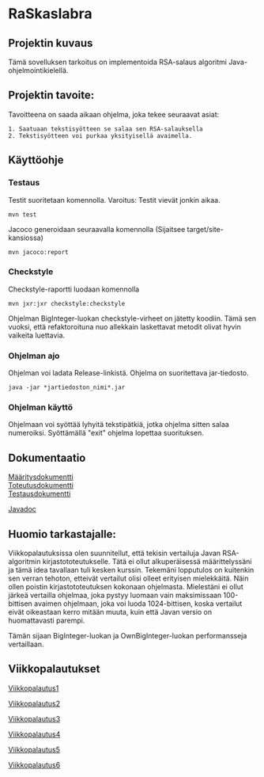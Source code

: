 # RaSkaslabra

## Projektin kuvaus

Tämä sovelluksen tarkoitus on implementoida RSA-salaus algoritmi Java-ohjelmointikielellä. 

## Projektin tavoite:

Tavoitteena on saada aikaan ohjelma, joka tekee seuraavat asiat: 

    1. Saatuaan tekstisyötteen se salaa sen RSA-salauksella
    2. Tekstisyötteen voi purkaa yksityisellä avaimella.
    
## Käyttöohje

### Testaus

Testit suoritetaan komennolla. Varoitus: Testit vievät jonkin aikaa. 

```
mvn test
```
Jacoco generoidaan seuraavalla komennolla (Sijaitsee target/site-kansiossa)
```
mvn jacoco:report
```

### Checkstyle

Checkstyle-raportti luodaan komennolla

```
mvn jxr:jxr checkstyle:checkstyle
```
Ohjelman BigInteger-luokan checkstyle-virheet on jätetty koodiin. Tämä sen vuoksi, että refaktoroituna nuo allekkain laskettavat metodit olivat hyvin vaikeita luettavia. 

### Ohjelman ajo

Ohjelman voi ladata Release-linkistä. Ohjelma on suoritettava jar-tiedosto. 

```
java -jar *jartiedoston_nimi*.jar
```

### Ohjelman käyttö

Ohjelmaan voi syöttää lyhyitä tekstipätkiä, jotka ohjelma sitten salaa numeroiksi. Syöttämällä "exit" ohjelma lopettaa suorituksen.
    
 ## Dokumentaatio
 
 [Määritysdokumentti](https://github.com/Varjokorento/RaSkAslabra/blob/master/docs/Maarittelydokumentti/Maarittelydokumentti.md)       
 [Toteutusdokumentti](https://github.com/Varjokorento/RaSkAslabra/blob/master/docs/Toteutusdokumentti/toteutusdokumentti.md)    
[Testausdokumentti](https://github.com/Varjokorento/RaSkAslabra/blob/master/docs/Testausdokumentti/testausdokumentti.md)

[Javadoc](https://varjokorento.github.io/RaSkAslabra/javadocs/)

## Huomio tarkastajalle:

Viikkopalautuksissa olen suunnitellut, että tekisin vertailuja Javan RSA-algoritmin kirjastototeutukselle. Tätä ei ollut alkuperäisessä määrittelyssäni ja tämä idea tavallaan tuli kesken kurssin. Tekemäni lopputulos on kuitenkin sen verran tehoton, etteivät vertailut olisi olleet erityisen mielekkäitä. Näin ollen poistin kirjastototeutuksen kokonaan ohjelmasta. Mielestäni ei ollut järkeä vertailla ohjelmaa, joka pystyy luomaan vain maksimissaan 100-bittisen avaimen ohjelmaan, joka voi luoda 1024-bittisen, koska vertailut eivät oikeastaan kerro mitään muuta, kuin että Javan versio on huomattavasti parempi. 

Tämän sijaan BigInteger-luokan ja OwnBigInteger-luokan performansseja vertaillaan. 
    
    
## Viikkopalautukset

 [Viikkopalautus1](https://github.com/Varjokorento/RaSkAslabra/blob/master/Dokumentaatio/Viikkopalautukset/Viikkopalautus1.md)
 
 [Viikkopalautus2](https://github.com/Varjokorento/RaSkAslabra/blob/master/Dokumentaatio/Viikkopalautukset/Viikkopalautus2.md)
 
 [Viikkopalautus3](https://github.com/Varjokorento/RaSkAslabra/blob/master/Dokumentaatio/Viikkopalautukset/Viikkopalautus3.md)
 
 [Viikkopalautus4](https://github.com/Varjokorento/RaSkAslabra/blob/master/Dokumentaatio/Viikkopalautukset/Viikkopalautus4.md)
 
 [Viikkopalautus5](https://github.com/Varjokorento/RaSkAslabra/blob/master/Dokumentaatio/Viikkopalautukset/Viikkopalautus5.md)
 
 [Viikkopalautus6](https://github.com/Varjokorento/RaSkAslabra/blob/master/Dokumentaatio/Viikkopalautukset/Viikkopalautus6.md)
 
 


